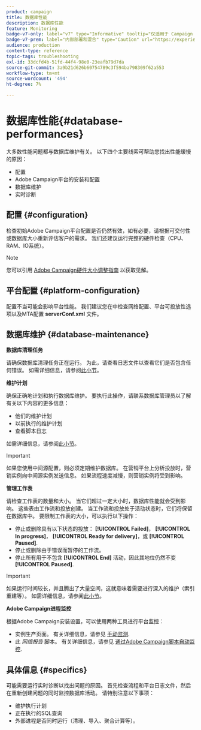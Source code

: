 ```yaml
---
product: campaign
title: 数据库性能
description: 数据库性能
feature: Monitoring
badge-v7-only: label="v7" type="Informative" tooltip="仅适用于 Campaign Classic v7"
badge-v7-prem: label="内部部署和混合" type="Caution" url="https://experienceleague.adobe.com/docs/campaign-classic/using/installing-campaign-classic/architecture-and-hosting-models/hosting-models-lp/hosting-models.html?lang=zh-Hans" tooltip="仅适用于内部部署和混合部署"
audience: production
content-type: reference
topic-tags: troubleshooting
exl-id: 33dcfd4b-51fd-44f4-98e0-23eafb79d7da
source-git-commit: 3a9b21d626b60754789c3f594ba798309f62a553
workflow-type: tm+mt
source-wordcount: '494'
ht-degree: 7%

---
```


# 数据库性能{#database-performances}



大多数性能问题都与数据库维护有关。 以下四个主要线索可帮助您找出性能缓慢的原因：

* 配置
* Adobe Campaign平台的安装和配置
* 数据库维护
* 实时诊断

## 配置 {#configuration}

检查初始Adobe Campaign平台配置是否仍然有效，如有必要，请根据可交付性或数据库大小重新评估客户的需求。 我们还建议运行完整的硬件检查（CPU、RAM、IO系统）。

>[!NOTE]
>
>您可以引用 [Adobe Campaign硬件大小调整指南](https://helpx.adobe.com/cn/campaign/kb/hardware-sizing-guide.html) 以获取见解。

## 平台配置 {#platform-configuration}

配置不当可能会影响平台性能。 我们建议您在中检查网络配置、平台可投放性选项以及MTA配置 **serverConf.xml** 文件。

## 数据库维护 {#database-maintenance}

**数据库清理任务**

请确保数据库清理任务正在运行。 为此，请查看日志文件以查看它们是否包含任何错误。 如需详细信息，请参阅[此小节](../../production/using/database-cleanup-workflow.md)。

**维护计划**

确保正确地计划和执行数据库维护。 要执行此操作，请联系数据库管理员以了解有关以下内容的更多信息：

* 他们的维护计划
* 以前执行的维护计划
* 查看脚本日志

如需详细信息，请参阅[此小节](../../production/using/recommendations.md)。

>[!IMPORTANT]
>
>如果您使用中间源配置，则必须定期维护数据库。 在营销平台上分析投放时，营销实例向中间源实例发送信息。 如果流程速度减慢，则营销实例将受到影响。

**管理工作表**

请检查工作表的数量和大小。 当它们超过一定大小时，数据库性能就会受到影响。 这些表由工作流和投放创建。 当工作流和投放处于活动状态时，它们将保留在数据库中。 要限制工作表的大小，可以执行以下操作：

* 停止或删除具有以下状态的投放： **[!UICONTROL Failed]**， **[!UICONTROL In progress]**， **[!UICONTROL Ready for delivery]**，或 **[!UICONTROL Paused]**.
* 停止或删除由于错误而暂停的工作流。
* 停止所有用于不包含 **[!UICONTROL End]** 活动，因此其地位仍然不变 **[!UICONTROL Paused]**.

>[!IMPORTANT]
>
>如果运行时间较长，并且腾出了大量空间，这就意味着需要进行深入的维护（索引重建等）。 如需详细信息，请参阅[此小节](../../production/using/recommendations.md)。

**Adobe Campaign进程监控**

根据Adobe Campaign安装设置，可以使用两种工具进行平台监控：

* 实例生产页面。 有关详细信息，请参见 [手动监测](../../production/using/monitoring-processes.md#manual-monitoring).
* 此 *网络报告* 脚本。 有关详细信息，请参见 [通过Adobe Campaign脚本自动监控](../../production/using/monitoring-processes.md#automatic-monitoring-via-adobe-campaign-scripts).

## 具体信息 {#specifics}

可能需要运行实时诊断以找出问题的原因。 首先检查流程和平台日志文件，然后在重新创建问题的同时监控数据库活动。 请特别注意以下事项：

* 维护执行计划
* 正在执行的SQL查询
* 外部进程是否同时运行（清理、导入、聚合计算等）。
